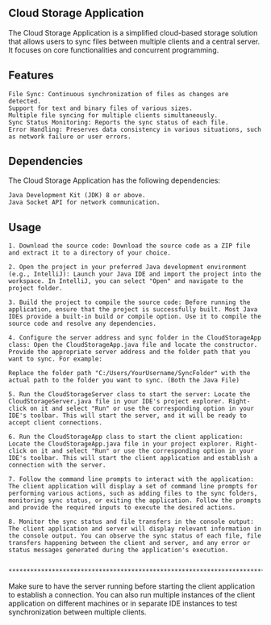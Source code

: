 
## Cloud Storage Application

The Cloud Storage Application is a simplified cloud-based storage solution that allows users to sync files between multiple clients and a central server. It focuses on core functionalities and concurrent programming.

## Features

    File Sync: Continuous synchronization of files as changes are detected.
    Support for text and binary files of various sizes.
    Multiple file syncing for multiple clients simultaneously.
    Sync Status Monitoring: Reports the sync status of each file.
    Error Handling: Preserves data consistency in various situations, such as network failure or user errors.


## Dependencies

The Cloud Storage Application has the following dependencies:

    Java Development Kit (JDK) 8 or above.
    Java Socket API for network communication.

## Usage
	1. Download the source code: Download the source code as a ZIP file and extract it to a directory of your choice.
	
	2. Open the project in your preferred Java development environment (e.g., IntelliJ): Launch your Java IDE and import the project into the workspace. In IntelliJ, you can select "Open" and navigate to the project folder.
	
	3. Build the project to compile the source code: Before running the application, ensure that the project is successfully built. Most Java IDEs provide a built-in build or compile option. Use it to compile the source code and resolve any dependencies.
	
	4. Configure the server address and sync folder in the CloudStorageApp class: Open the CloudStorageApp.java file and locate the constructor. Provide the appropriate server address and the folder path that you want to sync. For example:

	Replace the folder path "C:/Users/YourUsername/SyncFolder" with the actual path to the folder you want to sync. (Both the Java File)
	
	5. Run the CloudStorageServer class to start the server: Locate the CloudStorageServer.java file in your IDE's project explorer. Right-click on it and select "Run" or use the corresponding option in your IDE's toolbar. This will start the server, and it will be ready to accept client connections.
	
	6. Run the CloudStorageApp class to start the client application: Locate the CloudStorageApp.java file in your project explorer. Right-click on it and select "Run" or use the corresponding option in your IDE's toolbar. This will start the client application and establish a connection with the server.

	7. Follow the command line prompts to interact with the application: The client application will display a set of command line prompts for performing various actions, such as adding files to the sync folders, monitoring sync status, or exiting the application. Follow the prompts and provide the required inputs to execute the desired actions.

	8. Monitor the sync status and file transfers in the console output: The client application and server will display relevant information in the console output. You can observe the sync status of each file, file transfers happening between the client and server, and any error or status messages generated during the application's execution.

       *******************************************************************************	
Make sure to have the server running before starting the client application to establish a connection. You can also run multiple instances of the client application on different machines or in separate IDE instances to test synchronization between multiple clients.
